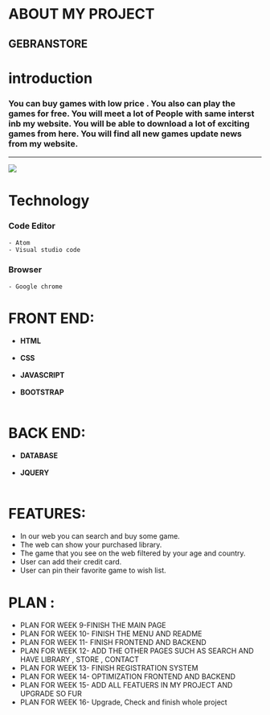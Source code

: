 # ABOUT MY PROJECT
## GEBRANSTORE

 # introduction
 ### You can buy games with low price . You also can play the games for free. You will meet a lot of People with same interst inb my website. You will be able to download a lot of exciting games from here. You will find all new games update news from my website.
 <hr>
  <img src="https://images.launchbox-app.com/9670ad95-016c-42a2-af83-6e679a890ba2.png">
 
# Technology
 ### Code Editor
    
    - Atom
    - Visual studio code
    
 ### Browser
    - Google chrome
 

#  FRONT END:
  - **HTML**<br></br>
  - **CSS**<br></br>
  - **JAVASCRIPT**<br></br>
  - **BOOTSTRAP**<br></br>

#  BACK END:
  - **DATABASE**<br></br>
  - **JQUERY**<br></br>


 # FEATURES:
  - In our web you can search and buy some game.
  - The web can show your purchased library.
  - The game that you see on the web filtered by your age and country.
  - User can add their credit card.
  - User can pin their favorite game to wish list.

# PLAN :
 - PLAN FOR WEEK 9-FINISH THE MAIN PAGE
 - PLAN FOR WEEK 10- FINISH THE MENU AND README
 - PLAN FOR WEEK 11- FINISH FRONTEND AND BACKEND
 - PLAN FOR WEEK 12- ADD THE OTHER PAGES SUCH AS SEARCH AND HAVE LIBRARY , STORE , CONTACT
 - PLAN FOR WEEK 13- FINISH REGISTRATION SYSTEM
 - PLAN FOR WEEK 14- OPTIMIZATION FRONTEND AND BACKEND
 - PLAN FOR WEEK 15- ADD ALL FEATUERS IN MY PROJECT AND UPGRADE SO FUR
 - PLAN FOR WEEK 16- Upgrade, Check and finish whole project
